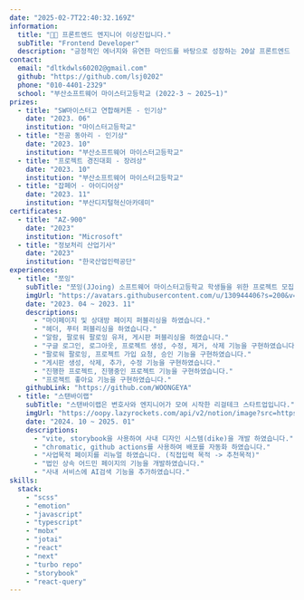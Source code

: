 ```yaml
---
date: "2025-02-7T22:40:32.169Z"
information:
  title: "👋🏼 프론트엔드 엔지니어 이상진입니다."
  subTitle: "Frontend Developer"
  description: "긍정적인 에너지와 유연한 마인드를 바탕으로 성장하는 20살 프론트엔드 개발자입니다."
contact:
  email: "dltkdwls60202@gmail.com"
  github: "https://github.com/lsj0202"
  phone: "010-4401-2329"
  school: "부산소프트웨어 마이스터고등학교 (2022-3 ~ 2025~1)"
prizes:
  - title: "SW마이스터고 연합해커톤 - 인기상"
    date: "2023. 06"
    institution: "마이스터고등학교"
  - title: "전공 동아리 - 인기상"
    date: "2023. 10"
    institution: "부산소프트웨어 마이스터고등학교"
  - title: "프로젝트 경진대회 - 장려상"
    date: "2023. 10"
    institution: "부산소프트웨어 마이스터고등학교"
  - title: "잡페어 - 아이디어상"
    date: "2023. 11"
    institution: "부산디지털혁신아카데미"
certificates:
  - title: "AZ-900"
    date: "2023"
    institution: "Microsoft"
  - title: "정보처리 산업기사"
    date: "2023"
    institution: "한국산업인력공단"
experiences:
  - title: "쪼잉"
    subTitle: "쪼잉(JJoing) 소프트웨어 마이스터고등학교 학생들을 위한 프로젝트 모집 서비스입니다."
    imgUrl: "https://avatars.githubusercontent.com/u/130944406?s=200&v=4"
    date: "2023. 04 ~ 2023. 11"
    descriptions:
      - "마이페이지 및 상대방 페이지 퍼블리싱을 하였습니다."
      - "헤더, 푸터 퍼블리싱을 하였습니다."
      - "알람, 팔로워 팔로잉 유저, 게시판 퍼블리싱을 하였습니다."
      - "구글 로그인, 로그아웃, 프로젝트 생성, 수정, 제거, 삭제 기능을 구현하였습니다."
      - "팔로워 팔로잉, 프로젝트 가입 요청, 승인 기능을 구현하였습니다."
      - "게시판 생성, 삭제, 추가, 수정 기능을 구현하였습니다."
      - "진행한 프로젝트, 진행중인 프로젝트 기능을 구현하였습니다."
      - "프로젝트 좋아요 기능을 구현하였습니다."
    githubLink: "https://github.com/WOONGEYA"
  - title: "스탠바이랩"
    subTitle: "스탠바이랩은 변호사와 엔지니어가 모여 시작한 리걸테크 스타트업입니다."
    imgUrl: "https://oopy.lazyrockets.com/api/v2/notion/image?src=https%3A%2F%2Fs3-us-west-2.amazonaws.com%2Fsecure.notion-static.com%2Fa0400b1f-a1da-4db9-9202-204b28495e0c%2F66666.png&blockId=276bc158-34ea-4847-afbd-124109313c85&width=256"
    date: "2024. 10 ~ 2025. 01"
    descriptions:
      - "vite, storybook을 사용하여 사내 디자인 시스템(dike)을 개발 하였습니다."
      - "chromatic, github actions를 사용하여 배포를 자동화 하였습니다."
      - "사업목적 페이지를 리뉴얼 하였습니다. (직접입력 목적 -> 추천목적)"
      - "법인 상속 어드민 페이지의 기능을 개발하였습니다."
      - "사내 서비스에 AI검색 기능을 추가하였습니다."
skills:
  stack:
    - "scss"
    - "emotion"
    - "javascript"
    - "typescript"
    - "mobx"
    - "jotai"
    - "react"
    - "next"
    - "turbo repo"
    - "storybook"
    - "react-query"
---
```

